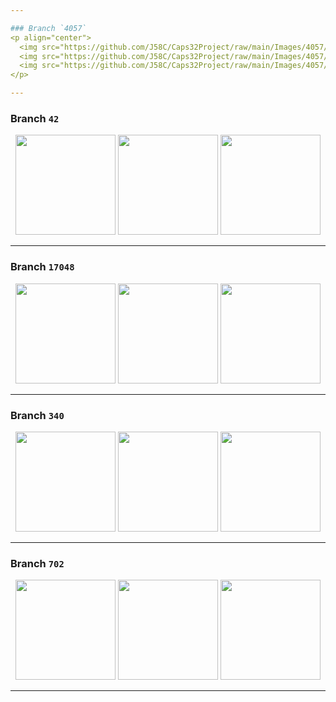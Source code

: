 ```yaml
---

### Branch `4057`
<p align="center">
  <img src="https://github.com/J58C/Caps32Project/raw/main/Images/4057/top.png" height="178">
  <img src="https://github.com/J58C/Caps32Project/raw/main/Images/4057/bottom.png" height="178">
  <img src="https://github.com/J58C/Caps32Project/raw/main/Images/4057/rotating.gif" height="178">
</p>

---
```


### Branch `42`
<p align="center">
  <img src="https://github.com/J58C/Caps32Project/raw/main/Images/42/top.png" height="160">
  <img src="https://github.com/J58C/Caps32Project/raw/main/Images/42/bottom.png" height="160">
  <img src="https://github.com/J58C/Caps32Project/raw/main/Images/42/rotating.gif" width="160">
</p>

---

### Branch `17048`
<p align="center">
  <img src="https://github.com/J58C/Caps32Project/raw/main/Images/17048/top.png" height="160">
  <img src="https://github.com/J58C/Caps32Project/raw/main/Images/17048/bottom.png" height="160">
  <img src="https://github.com/J58C/Caps32Project/raw/main/Images/17048/rotating.gif" width="160">
</p>

---

### Branch `340`
<p align="center">
  <img src="https://github.com/J58C/Caps32Project/raw/main/Images/340/top.png" height="160">
  <img src="https://github.com/J58C/Caps32Project/raw/main/Images/340/bottom.png" height="160">
  <img src="https://github.com/J58C/Caps32Project/raw/main/Images/340/rotating.gif" width="160">
</p>

---

### Branch `702`
<p align="center">
  <img src="https://github.com/J58C/Caps32Project/raw/main/Images/702/top.png" height="160">
  <img src="https://github.com/J58C/Caps32Project/raw/main/Images/702/bottom.png" height="160">
  <img src="https://github.com/J58C/Caps32Project/raw/main/Images/702/rotating.gif" width="160">
</p>

---
